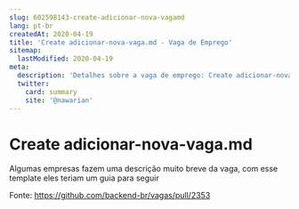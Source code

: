 ```yaml
---
slug: 602598143-create-adicionar-nova-vagamd
lang: pt-br
createdAt: 2020-04-19
title: 'Create adicionar-nova-vaga.md - Vaga de Emprego'
sitemap:
  lastModified: 2020-04-19
meta:
  description: 'Detalhes sobre a vaga de emprego: Create adicionar-nova-vaga.md'
  twitter:
    card: summary
    site: '@nawarian'
---
```


# Create adicionar-nova-vaga.md

Algumas empresas fazem uma descrição muito breve da vaga, com esse template eles teriam um guia para seguir

Fonte: https://github.com/backend-br/vagas/pull/2353